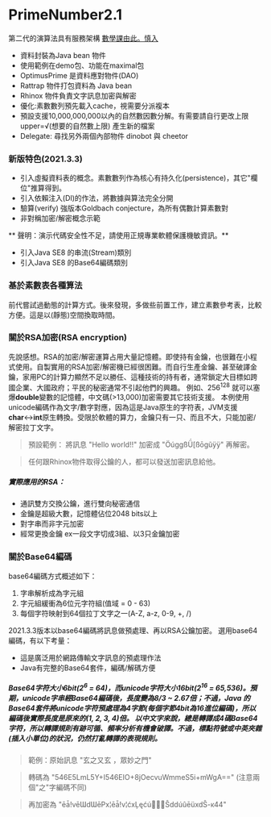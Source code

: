 # PrimeNumber2.1
第二代的演算法具有服務架構 [數學課由此。慎入](MathematicsHere.md)

* 資料封裝為Java bean 物件
* 使用範例在demo包、功能在maximal包
* OptimusPrime 是資料應對物件(DAO)
* Rattrap 物件打包資料為 Java bean
* Rhinox 物件負責文字訊息加密與解密
* 優化:素數數列預先載入cache，視需要分派複本
* 預設支援10,000,000,000以內的自然數因數分解。有需要請自行更改上限upper=√(想要的自然數上限) 產生新的檔案
* Delegate: 尋找另外兩個內部物件 dinobot 與 cheetor

### 新版特色(2021.3.3)
* 引入虛擬資料表的概念。素數數列作為核心有持久化(persistence)，其它"欄位"推算得到。
* 引入依賴注入(DI)的作法，將數據與算法完全分開
* 驗算(verify) 強版本Goldbach conjecture，為所有偶數計算素數對
* 非對稱加密/解密概念示範 

**	聲明：演示代碼安全性不足，請使用正規專業軟體保護機敏資訊。**

* 引入Java SE8 的串流(Stream)類別
* 引入Java SE8 的Base64編碼類別

### 基於素數表各種算法
前代嘗試過動態的計算方式。後來發現，多做些前置工作，建立素數參考表，比較方便。這是以(靜態)空間換取時間。

### 關於RSA加密(RSA encryption)
先說感想。RSA的加密/解密運算占用大量記憶體。即使持有金鑰，也很難在小程式使用。自製實用的RSA加密/解密機已經很困難。而自行生產金鑰、甚至破譯金鑰，家用PC的計算力顯然不足以勝任、這種技術的持有者，通常鎖定大目標如跨國企業、大國政府；平民的秘密通常不引起他們的興趣。
例如、256<sup>128</sup> 就可以塞爆**double**變數的記憶體，中文碼(>13,000)加密需要其它技術支援。
本例使用unicode編碼作為文字/數字對應，因為這是Java原生的字符表，JVM支援**char**↔**int**原生轉換。受限於軟體的算力，金鑰只有一只、而且不大，只能加密/解密拉丁文字。
> 預設範例： 將訊息
"Hello world!!" 加密成
"ÖúggßǗ[ßōgũÿÿ" 再解密。

>任何跟Rhinox物件取得公鑰的人，都可以發送加密訊息給他。

##### 實際應用的RSA：
* 通訊雙方交換公鑰，進行雙向秘密通信
* 金鑰是超級大數，記憶體佔位2048 bits以上
* 對字串而非字元加密
* 經常更換金鑰 ex一段文字切成3組、以3只金鑰加密

### 關於Base64編碼
base64編碼方式概述如下：
1. 字串解析成為字元組
1. 字元組緩衝為6位元字符組(值域 = 0 - 63)
1. 每個字符映射到64個拉丁文字之一(A-Z, a-z, 0-9, +, /)

2021.3.3版本以base64編碼將訊息做預處理、再以RSA公鑰加密。
選用base64編碼，有以下考量：
* 這是廣泛用於網路傳輸文字訊息的預處理作法
* Java有完整的Base64套件，編碼/解碼方便

##### Base64字符大小6bit(2<sup>6</sup> = 64)，而unicode字符大小16bit(2<sup>16</sup> = 65,536)。預期，unicode字串經Base64編碼後，長度變為8/3 ~ 2.67倍；不過，Java 的Base64套件將unicode字符預處理為4字節(每個字節4bit為16進位編碼)，所以編碼後實際長度是原來的(1, 2, 3, 4)倍。 以中文字來說，總是轉譯成4碼Base64字符，所以轉譯規則有跡可循、頻率分析有機會破譯。不過，標點符號或中英夾雜(插入小單位)的狀況，仍然打亂轉譯的表現規則。

> 範例：原始訊息
"玄之又玄 ，眾妙之門"

>轉碼為
"546E5LmL5Y+I546EIO+8jOecvuWmmeS5i+mWgA=="
(注意兩個"之"字編碼不同)

>再加密為
"ēǡǃvēƜdƜēPx¦ēǡǃv¦ćxĻęćúŜddúûēüxdŜ-ĸ44"